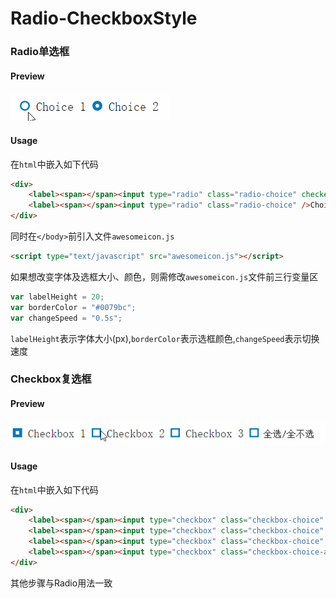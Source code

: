# Radio-CheckboxStyle

### Radio单选框

#### Preview
![Radio](https://github.com/AwesomeIcon/Radio-CheckboxStyle/blob/master/preview/radio.gif)

#### Usage

在`html`中嵌入如下代码

```html
<div>
	<label><span></span><input type="radio" class="radio-choice" checked="" />Choice 1</label>
	<label><span></span><input type="radio" class="radio-choice" />Choice 2</label>
</div>
```

同时在`</body>`前引入文件`awesomeicon.js`

```html
<script type="text/javascript" src="awesomeicon.js"></script>
```

如果想改变字体及选框大小、颜色，则需修改`awesomeicon.js`文件前三行变量区

```javascript
var labelHeight = 20;
var borderColor = "#0079bc";
var changeSpeed = "0.5s";
```

`labelHeight`表示字体大小(px),`borderColor`表示选框颜色,`changeSpeed`表示切换速度

### Checkbox复选框

#### Preview
![Checkbox](https://github.com/AwesomeIcon/Radio-CheckboxStyle/blob/master/preview/checkbox.gif)

#### Usage

在`html`中嵌入如下代码

```html
<div>
	<label><span></span><input type="checkbox" class="checkbox-choice" />Checkbox 1</label>
	<label><span></span><input type="checkbox" class="checkbox-choice" />Checkbox 2</label>
	<label><span></span><input type="checkbox" class="checkbox-choice" />Checkbox 3</label>
	<label><span></span><input type="checkbox" class="checkbox-choice-all" />全选/全不选</label>
</div>
```

其他步骤与Radio用法一致